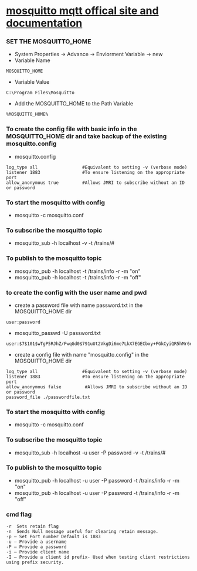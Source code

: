 
# [mosquitto mqtt offical site and documentation ](https://mosquitto.org/)

### SET THE MOSQUITTO_HOME 
* System Properties -> Advance -> Enviorment Variable -> new 
* Variable Name 
```
MOSQUITTO_HOME
```
* Variable Value 
```
C:\Program Files\Mosquitto
```

* Add the MOSQUITTO_HOME to the Path Variable
```
%MOSQUITTO_HOME%
```

### To create the config file with basic info in the MOSQUITTO_HOME dir and take backup of the existing mosquitto.config
* mosquitto.config
```
log_type all                 #Equivalent to setting -v (verbose mode)
listener 1883                #To ensure listening on the appropriate port
allow_anonymous true         #Allows JMRI to subscribe without an ID or password
```

### To start the mosquitto with config 
* mosquitto -c mosquitto.conf

### To subscribe the mosquitto topic 
* mosquitto_sub -h localhost -v -t /trains/#

### To publish to the mosquitto topic 
* mosquitto_pub -h localhost -t /trains/info -r -m "on"
* mosquitto_pub -h localhost -t /trains/info -r -m "off"


### to create the config with the user name and pwd 
* create a password file with name password.txt in the MOSQUITTO_HOME dir 
```
user:password
```
* mosquitto_passwd -U password.txt
```
user:$7$101$wTgP5RJhZ/FwqGd0$791uUt2VkgDi6me7LkX7EGECbxy+FGkCyiQR5hMr6eJGw3drxraJH4rVnTgfy9vV98Wb8/T8KwpF1XOBOcJT+Q==
```
* create a config file with name "mosquitto.config"  in the MOSQUITTO_HOME dir 
```
log_type all                 #Equivalent to setting -v (verbose mode)
listener 1883                #To ensure listening on the appropriate port
allow_anonymous false         #Allows JMRI to subscribe without an ID or password
password_file ./passwordfile.txt
```

### To start the mosquitto with config 
* mosquitto -c mosquitto.conf

### To subscribe the mosquitto topic 
* mosquitto_sub -h localhost -u user -P password -v -t /trains/#

### To publish to the mosquitto topic 
* mosquitto_pub -h localhost -u user -P password -t /trains/info -r -m "on"
* mosquitto_pub -h localhost -u user -P password -t /trains/info -r -m "off"

### cmd flag 
```
-r  Sets retain flag
-n  Sends Null message useful for clearing retain message.
-p – Set Port number Default is 1883
-u – Provide a username
-P – Provide a password
-i – Provide client name
-I – Provide a client id prefix- Used when testing client restrictions using prefix security.
```
